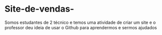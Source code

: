 # Site-de-vendas-
Somos estudantes de 2 técnico e temos uma atividade  de criar um site e o professor deu ideia de usar o Github para aprendermos e sermos ajudados
